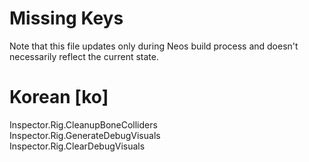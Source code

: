 # Missing Keys
Note that this file updates only during Neos build process and doesn't necessarily reflect the current state.

# Korean [ko]
Inspector.Rig.CleanupBoneColliders  
Inspector.Rig.GenerateDebugVisuals  
Inspector.Rig.ClearDebugVisuals  

